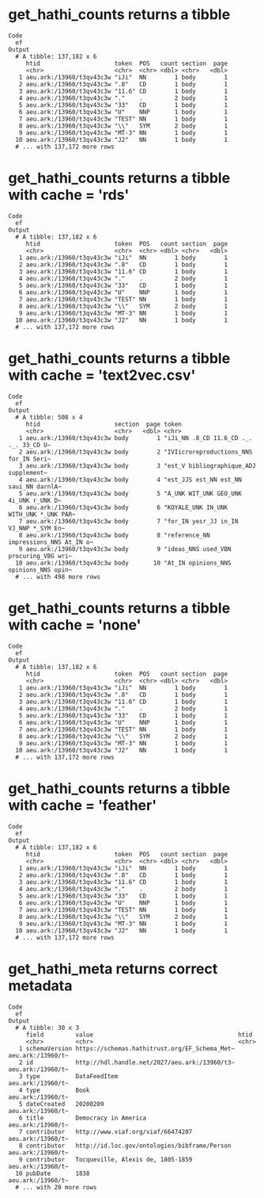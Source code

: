 # get_hathi_counts returns a tibble

    Code
      ef
    Output
      # A tibble: 137,182 x 6
         htid                     token  POS   count section  page
         <chr>                    <chr>  <chr> <dbl> <chr>   <dbl>
       1 aeu.ark:/13960/t3qv43c3w "iJi"  NN        1 body        1
       2 aeu.ark:/13960/t3qv43c3w ".8"   CD        1 body        1
       3 aeu.ark:/13960/t3qv43c3w "11.6" CD        1 body        1
       4 aeu.ark:/13960/t3qv43c3w "."    .         2 body        1
       5 aeu.ark:/13960/t3qv43c3w "33"   CD        1 body        1
       6 aeu.ark:/13960/t3qv43c3w "U"    NNP       1 body        1
       7 aeu.ark:/13960/t3qv43c3w "TEST" NN        1 body        1
       8 aeu.ark:/13960/t3qv43c3w "\\"   SYM       2 body        1
       9 aeu.ark:/13960/t3qv43c3w "MT-3" NN        1 body        1
      10 aeu.ark:/13960/t3qv43c3w "J2"   NN        1 body        1
      # ... with 137,172 more rows

# get_hathi_counts returns a tibble with cache = 'rds'

    Code
      ef
    Output
      # A tibble: 137,182 x 6
         htid                     token  POS   count section  page
         <chr>                    <chr>  <chr> <dbl> <chr>   <dbl>
       1 aeu.ark:/13960/t3qv43c3w "iJi"  NN        1 body        1
       2 aeu.ark:/13960/t3qv43c3w ".8"   CD        1 body        1
       3 aeu.ark:/13960/t3qv43c3w "11.6" CD        1 body        1
       4 aeu.ark:/13960/t3qv43c3w "."    .         2 body        1
       5 aeu.ark:/13960/t3qv43c3w "33"   CD        1 body        1
       6 aeu.ark:/13960/t3qv43c3w "U"    NNP       1 body        1
       7 aeu.ark:/13960/t3qv43c3w "TEST" NN        1 body        1
       8 aeu.ark:/13960/t3qv43c3w "\\"   SYM       2 body        1
       9 aeu.ark:/13960/t3qv43c3w "MT-3" NN        1 body        1
      10 aeu.ark:/13960/t3qv43c3w "J2"   NN        1 body        1
      # ... with 137,172 more rows

# get_hathi_counts returns a tibble with cache = 'text2vec.csv'

    Code
      ef
    Output
      # A tibble: 508 x 4
         htid                     section  page token                                 
         <chr>                    <chr>   <dbl> <chr>                                 
       1 aeu.ark:/13960/t3qv43c3w body        1 "iJi_NN .8_CD 11.6_CD ._. ._. 33_CD U~
       2 aeu.ark:/13960/t3qv43c3w body        2 "IVIicroreproductions_NNS for_IN Seri~
       3 aeu.ark:/13960/t3qv43c3w body        3 "est_V bibliographique_ADJ supplement~
       4 aeu.ark:/13960/t3qv43c3w body        4 "est_JJS est_NN est_NN saui_NN darnlA~
       5 aeu.ark:/13960/t3qv43c3w body        5 "A_UNK WIT_UNK GEO_UNK 4i_UNK r_UNK D~
       6 aeu.ark:/13960/t3qv43c3w body        6 "KOYALE_UNK IN_UNK WITH_UNK *_UNK PAR~
       7 aeu.ark:/13960/t3qv43c3w body        7 "for_IN yesr_JJ in_IN VJ_NNP *_SYM En~
       8 aeu.ark:/13960/t3qv43c3w body        8 "reference_NN impressions_NNS At_IN o~
       9 aeu.ark:/13960/t3qv43c3w body        9 "ideas_NNS used_VBN procuring_VBG wri~
      10 aeu.ark:/13960/t3qv43c3w body       10 "At_IN opinions_NNS opinions_NNS opin~
      # ... with 498 more rows

# get_hathi_counts returns a tibble with cache = 'none'

    Code
      ef
    Output
      # A tibble: 137,182 x 6
         htid                     token  POS   count section  page
         <chr>                    <chr>  <chr> <dbl> <chr>   <dbl>
       1 aeu.ark:/13960/t3qv43c3w "iJi"  NN        1 body        1
       2 aeu.ark:/13960/t3qv43c3w ".8"   CD        1 body        1
       3 aeu.ark:/13960/t3qv43c3w "11.6" CD        1 body        1
       4 aeu.ark:/13960/t3qv43c3w "."    .         2 body        1
       5 aeu.ark:/13960/t3qv43c3w "33"   CD        1 body        1
       6 aeu.ark:/13960/t3qv43c3w "U"    NNP       1 body        1
       7 aeu.ark:/13960/t3qv43c3w "TEST" NN        1 body        1
       8 aeu.ark:/13960/t3qv43c3w "\\"   SYM       2 body        1
       9 aeu.ark:/13960/t3qv43c3w "MT-3" NN        1 body        1
      10 aeu.ark:/13960/t3qv43c3w "J2"   NN        1 body        1
      # ... with 137,172 more rows

# get_hathi_counts returns a tibble with cache = 'feather'

    Code
      ef
    Output
      # A tibble: 137,182 x 6
         htid                     token  POS   count section  page
         <chr>                    <chr>  <chr> <dbl> <chr>   <dbl>
       1 aeu.ark:/13960/t3qv43c3w "iJi"  NN        1 body        1
       2 aeu.ark:/13960/t3qv43c3w ".8"   CD        1 body        1
       3 aeu.ark:/13960/t3qv43c3w "11.6" CD        1 body        1
       4 aeu.ark:/13960/t3qv43c3w "."    .         2 body        1
       5 aeu.ark:/13960/t3qv43c3w "33"   CD        1 body        1
       6 aeu.ark:/13960/t3qv43c3w "U"    NNP       1 body        1
       7 aeu.ark:/13960/t3qv43c3w "TEST" NN        1 body        1
       8 aeu.ark:/13960/t3qv43c3w "\\"   SYM       2 body        1
       9 aeu.ark:/13960/t3qv43c3w "MT-3" NN        1 body        1
      10 aeu.ark:/13960/t3qv43c3w "J2"   NN        1 body        1
      # ... with 137,172 more rows

# get_hathi_meta returns correct metadata

    Code
      ef
    Output
      # A tibble: 30 x 3
         field         value                                         htid             
         <chr>         <chr>                                         <chr>            
       1 schemaVersion https://schemas.hathitrust.org/EF_Schema_Met~ aeu.ark:/13960/t~
       2 id            http://hdl.handle.net/2027/aeu.ark:/13960/t3~ aeu.ark:/13960/t~
       3 type          DataFeedItem                                  aeu.ark:/13960/t~
       4 type          Book                                          aeu.ark:/13960/t~
       5 dateCreated   20200209                                      aeu.ark:/13960/t~
       6 title         Democracy in America                          aeu.ark:/13960/t~
       7 contributor   http://www.viaf.org/viaf/66474207             aeu.ark:/13960/t~
       8 contributor   http://id.loc.gov/ontologies/bibframe/Person  aeu.ark:/13960/t~
       9 contributor   Tocqueville, Alexis de, 1805-1859             aeu.ark:/13960/t~
      10 pubDate       1838                                          aeu.ark:/13960/t~
      # ... with 20 more rows

